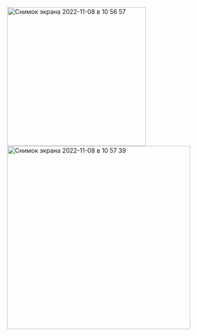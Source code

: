 <img width="322" alt="Снимок экрана 2022-11-08 в 10 56 57" src="https://user-images.githubusercontent.com/79566334/200520409-b3a19336-0bd9-4670-9c57-43c14633ffa9.png">
<img width="425" alt="Снимок экрана 2022-11-08 в 10 57 39" src="https://user-images.githubusercontent.com/79566334/200520436-1204669b-a42d-4ba6-85b1-58555ebcac26.png">
